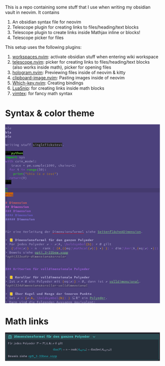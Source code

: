 This is a repo containing some stuff that I use when writing my obsidian vault in neovim.
It contains
1. An obsidian syntax file for neovim
2. Telescope plugin for creating links to files/heading/text blocks
3. Telescope plugin to create links inside Mathjax inline or blocks!
4. Telescope picker for files


This setup uses the following plugins:
1. [workspaces.nvim](https://github.com/natecraddock/workspaces.nvim): activate obsidian stuff when entering wiki workspace
2. [telescope.nvim](https://github.com/nvim-telescope/telescope.nvim): picker for creating links to files/heading/text blocks (also works inside math), picker for opening files
3. [hologram.nvim](https://github.com/edluffy/hologram.nvim): Previewing files inside of neovim & kitty
4. [clipboard-image.nvim](https://github.com/ekickx/clipboard-image.nvim): Pasting images inside of neovim
5. [Which-key.nvim](https://github.com/folke/which-key.nvim): Creating bindings
6. [LuaSnip](https://github.com/L3MON4D3/LuaSnip): for creating links inside math blocks
7. [vimtex](https://github.com/lervag/vimtex): for fancy math syntax

# Syntax & color theme

![](images/syntax_1.png)

# Math links

![](images/mathlink_1.png)
